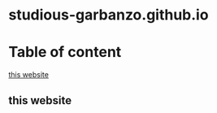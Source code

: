 # studious-garbanzo.github.io

# Table of content
[this website](https://github.com/tiwari3010/studious-garbanzo.github.io/edit/main/README.md#thus-website)

## this website
